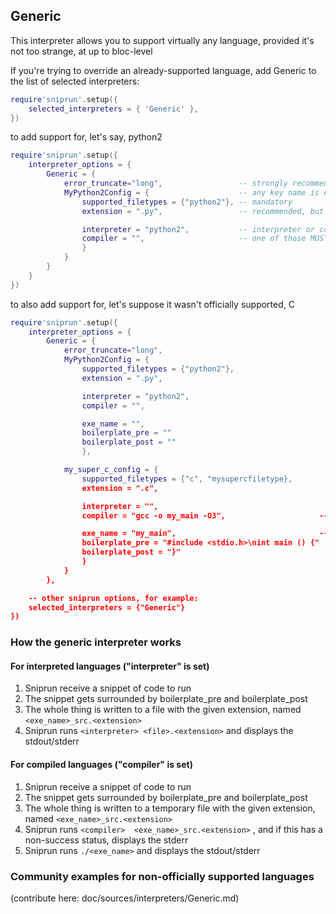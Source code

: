 ## Generic

This interpreter allows you to support virtually any language, provided it's not too strange, at up to bloc-level

If you're trying to override an already-supported language, add Generic to the list of selected interpreters:


```lua
require'sniprun'.setup({
    selected_interpreters = { 'Generic' },
})
```

to add support for, let's say, python2


```lua
require'sniprun'.setup({
    interpreter_options = {
        Generic = {
            error_truncate="long",                 -- strongly recommended to figure out what's going on
            MyPython2Config = {                    -- any key name is ok
                supported_filetypes = {"python2"}, -- mandatory
                extension = ".py",                 -- recommended, but not mandatory. Sniprun use this to create temporary files

                interpreter = "python2",           -- interpreter or compiler (+ options if any)
                compiler = "",                     -- one of those MUST be non-empty
                }
            }
        }
    }
})
```

to also add support for, let's suppose it wasn't officially supported, C


```lua
require'sniprun'.setup({
    interpreter_options = {
        Generic = {
            error_truncate="long",
            MyPython2Config = {
                supported_filetypes = {"python2"}, 
                extension = ".py",                

                interpreter = "python2",         
                compiler = "",                  

                exe_name = "",
                boilerplate_pre = ""
                boilerplate_post = ""
                },

            my_super_c_config = {                
                supported_filetypes = {"c", "mysupercfiletype}, 
                extension = ".c",                

                interpreter = "",         
                compiler = "gcc -o my_main -O3",                     -- compiler (+ options if necessary) (current working directory is sniprun's work directory)

                exe_name = "my_main",                                -- executable name, by default a.out (always in sniprun's work directory)
                boilerplate_pre = "#include <stdio.h>\nint main () {"  -- include this before code snippets
                boilerplate_post = "}"                                 -- include this after code snippets
                }
            }
        },

    -- other sniprun options, for example:
    selected_interpreters = {"Generic"}
})
```

### How the generic interpreter works

#### For interpreted languages ("interpreter" is set)

1. Sniprun receive a snippet of code to run
2. The snippet gets surrounded by boilerplate_pre and boilerplate_post
3. The whole thing is written to a file with the given extension, named `<exe_name>_src.<extension>`
4. Sniprun runs `<interpreter> <file>.<extension>` and displays the stdout/stderr

#### For compiled languages ("compiler" is set)

1. Sniprun receive a snippet of code to run
2. The snippet gets surrounded by boilerplate_pre and boilerplate_post
3. The whole thing is written to a temporary file with the given extension, named `<exe_name>_src.<extension>`
4. Sniprun runs `<compiler>  <exe_name>_src.<extension>` , and if this has a non-success status, displays the stderr
5. Sniprun runs `./<exe_name>` and displays the stdout/stderr


### Community examples for non-officially supported languages

(contribute here: doc/sources/interpreters/Generic.md)

